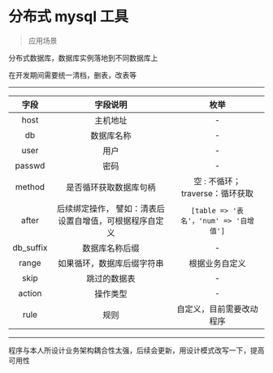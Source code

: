 # 分布式 mysql 工具

> 应用场景

分布式数据库，数据库实例落地到不同数据库上

在开发期间需要统一清档，删表，改表等

---

字段 | 字段说明 |  枚举
:---:|:---:|:---:
host| 主机地址|-
db| 数据库名称|-
user|用户|-
passwd|密码|-
method| 是否循环获取数据库句柄| 空 : 不循环； traverse：循环获取
after| 后续绑定操作，  譬如：清表后设置自增值，可根据程序自定义 |`[table => '表名'，'num' => '自增值']`
db_suffix| 数据库名称后缀| -
range| 如果循环，数据库后缀字符串| 根据业务自定义
skip| 跳过的数据表|-
action| 操作类型|-
rule| 规则| 自定义，目前需要改动程序
---

程序与本人所设计业务架构耦合性太强，后续会更新，用设计模式改写一下，提高可用性



